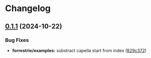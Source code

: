 # Changelog

## [0.1.1](https://github.com/semiotic-ai/veemon/compare/forrestrie-v0.1.0...forrestrie-v0.1.1) (2024-10-22)


### Bug Fixes

* **forrestrie/examples:** substract capella start from index ([829c372](https://github.com/semiotic-ai/veemon/commit/829c3720eb99b5b0991c4e83e05876616cdfc168))
